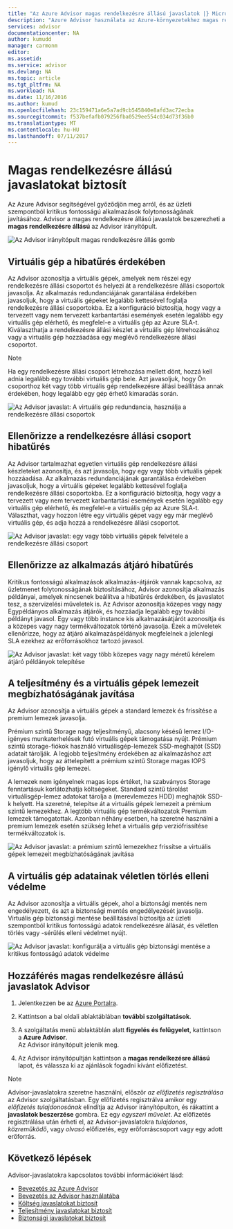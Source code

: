 ```yaml
---
title: "Az Azure Advisor magas rendelkezésre állású javaslatok |} Microsoft Docs"
description: "Azure Advisor használata az Azure-környezetekhez magas rendelkezésre állásának javítása érdekében."
services: advisor
documentationcenter: NA
author: kumudd
manager: carmonm
editor: 
ms.assetid: 
ms.service: advisor
ms.devlang: NA
ms.topic: article
ms.tgt_pltfrm: NA
ms.workload: NA
ms.date: 11/16/2016
ms.author: kumud
ms.openlocfilehash: 23c159471a6e5a7ad9cb545840e8afd3ac72ecba
ms.sourcegitcommit: f537befafb079256fba0529ee554c034d73f36b0
ms.translationtype: MT
ms.contentlocale: hu-HU
ms.lasthandoff: 07/11/2017
---
```

# <a name="advisor-high-availability-recommendations"></a>Magas rendelkezésre állású javaslatokat biztosít

Az Azure Advisor segítségével győződjön meg arról, és az üzleti szempontból kritikus fontosságú alkalmazások folytonosságának javításához. Advisor a magas rendelkezésre állású javaslatok beszerezheti a **magas rendelkezésre állású** az Advisor irányítópult.

![Az Advisor irányítópult magas rendelkezésre állás gomb](./media/advisor-high-availability-recommendations/advisor-high-availability-tab.png)


## <a name="ensure-virtual-machine-fault-tolerance"></a>Virtuális gép a hibatűrés érdekében

Az Advisor azonosítja a virtuális gépek, amelyek nem részei egy rendelkezésre állási csoportot és helyezi át a rendelkezésre állási csoportok javasolja. Az alkalmazás redundanciájának garantálása érdekében javasoljuk, hogy a virtuális gépeket legalább kettesével foglalja rendelkezésre állási csoportokba. Ez a konfiguráció biztosítja, hogy vagy a tervezett vagy nem tervezett karbantartási események esetén legalább egy virtuális gép elérhető, és megfelel-e a virtuális gép az Azure SLA-t. Kiválaszthatja a rendelkezésre állási készlet a virtuális gép létrehozásához vagy a virtuális gép hozzáadása egy meglévő rendelkezésre állási csoportot.

> [!NOTE]
> Ha egy rendelkezésre állási csoport létrehozása mellett dönt, hozzá kell adnia legalább egy további virtuális gép bele. Azt javasoljuk, hogy Ön csoporthoz két vagy több virtuális gép rendelkezésre állási beállítása annak érdekében, hogy legalább egy gép érhető kimaradás során.

![Az Advisor javaslat: A virtuális gép redundancia, használja a rendelkezésre állási csoportok](./media/advisor-high-availability-recommendations/advisor-high-availability-create-availability-set.png)

## <a name="ensure-availability-set-fault-tolerance"></a>Ellenőrizze a rendelkezésre állási csoport hibatűrés 

Az Advisor tartalmazhat egyetlen virtuális gép rendelkezésre állási készleteket azonosítja, és azt javasolja, hogy egy vagy több virtuális gépek hozzáadása. Az alkalmazás redundanciájának garantálása érdekében javasoljuk, hogy a virtuális gépeket legalább kettesével foglalja rendelkezésre állási csoportokba. Ez a konfiguráció biztosítja, hogy vagy a tervezett vagy nem tervezett karbantartási események esetén legalább egy virtuális gép elérhető, és megfelel-e a virtuális gép az Azure SLA-t. Választhat, vagy hozzon létre egy virtuális gépet vagy egy már meglévő virtuális gép, és adja hozzá a rendelkezésre állási csoportot.  

![Az Advisor javaslat: egy vagy több virtuális gépek felvétele a rendelkezésre állási csoport](./media/advisor-high-availability-recommendations/advisor-high-availability-add-vm-to-availability-set.png)


## <a name="ensure-application-gateway-fault-tolerance"></a>Ellenőrizze az alkalmazás átjáró hibatűrés
Kritikus fontosságú alkalmazások alkalmazás-átjárók vannak kapcsolva, az üzletmenet folytonosságának biztosításához, Advisor azonosítja alkalmazás példányai, amelyek nincsenek beállítva a hibatűrés érdekében, és javaslatot tesz, a szervizelési műveletek is. Az Advisor azonosítja közepes vagy nagy Egypéldányos alkalmazás átjárók, és hozzáadja legalább egy további példányt javasol. Egy vagy több instance kis alkalmazásátjárót azonosítja és a közepes vagy nagy termékváltozatok történő javasolja. Ezek a műveletek ellenőrizze, hogy az átjáró alkalmazáspéldányok megfelelnek a jelenlegi SLA ezekhez az erőforrásokhoz tartozó javasol.

![Az Advisor javaslat: két vagy több közepes vagy nagy méretű kérelem átjáró példányok telepítése](./media/advisor-high-availability-recommendations/advisor-high-availability-application-gateway.png)

## <a name="improve-the-performance-and-reliability-of-virtual-machine-disks"></a>A teljesítmény és a virtuális gépek lemezeit megbízhatóságának javítása

Az Advisor azonosítja a virtuális gépek a standard lemezek és frissítése a premium lemezek javasolja.
 
Prémium szintű Storage nagy teljesítményű, alacsony késésű lemez I/O-igényes munkaterhelések futó virtuális gépek támogatása nyújt. Prémium szintű storage-fiókok használó virtuálisgép-lemezek SSD-meghajtót (SSD) adatait tárolják. A legjobb teljesítmény érdekében az alkalmazáshoz azt javasoljuk, hogy az áttelepített a prémium szintű Storage magas IOPS igénylő virtuális gép lemezei. 

A lemezek nem igényelnek magas iops értéket, ha szabványos Storage fenntartásuk korlátozhatja költségeket. Standard szintű tárolást virtuálisgép-lemez adatokat tárolja a (merevlemezes HDD) meghajtók SSD-k helyett. Ha szeretné, telepítse át a virtuális gépek lemezeit a prémium szintű lemezekhez. A legtöbb virtuális gép termékváltozatok Premium lemezek támogatottak. Azonban néhány esetben, ha szeretné használni a premium lemezek esetén szükség lehet a virtuális gép verziófrissítése termékváltozatok is.

![Az Advisor javaslat: a prémium szintű lemezekhez frissítse a virtuális gépek lemezeit megbízhatóságának javítása](./media/advisor-high-availability-recommendations/advisor-high-availability-upgrade-to-premium-disks.png)

## <a name="protect-your-virtual-machine-data-from-accidental-deletion"></a>A virtuális gép adatainak véletlen törlés elleni védelme
Az Advisor azonosítja a virtuális gépek, ahol a biztonsági mentés nem engedélyezett, és azt a biztonsági mentés engedélyezését javasolja. Virtuális gép biztonsági mentése beállításával biztosítja az üzleti szempontból kritikus fontosságú adatok rendelkezésre állását, és véletlen törlés vagy -sérülés elleni védelmet nyújt.

![Az Advisor javaslat: konfigurálja a virtuális gép biztonsági mentése a kritikus fontosságú adatok védelme](./media/advisor-high-availability-recommendations/advisor-high-availability-virtual-machine-backup.png)

## <a name="access-high-availability-recommendations-in-advisor"></a>Hozzáférés magas rendelkezésre állású javaslatok Advisor

1. Jelentkezzen be az [Azure Portalra](https://portal.azure.com).

2. Kattintson a bal oldali ablaktáblában **további szolgáltatások**.

3. A szolgáltatás menü ablaktáblán alatt **figyelés és felügyelet**, kattintson a **Azure Advisor**.  
 Az Advisor irányítópult jelenik meg.

4. Az Advisor irányítópultján kattintson a **magas rendelkezésre állású** lapot, és válassza ki az ajánlások fogadni kívánt előfizetést.

> [!NOTE]
> Advisor-javaslatokra szeretne használni, először *az előfizetés regisztrálása* az Advisor szolgáltatásban. Egy előfizetés regisztrálva amikor egy *előfizetés tulajdonosának* elindítja az Advisor irányítópulton, és rákattint a **javaslatok beszerzése** gombra. Ez egy *egyszeri művelet*. Az előfizetés regisztrálása után érheti el, az Advisor-javaslatokra *tulajdonos*, *közreműködő*, vagy *olvasó* előfizetés, egy erőforráscsoport vagy egy adott erőforrás.

## <a name="next-steps"></a>Következő lépések

Advisor-javaslatokra kapcsolatos további információkért lásd:
* [Bevezetés az Azure Advisor](advisor-overview.md)
* [Bevezetés az Advisor használatába](advisor-get-started.md)
* [Költség javaslatokat biztosít](advisor-performance-recommendations.md)
* [Teljesítmény javaslatokat biztosít](advisor-performance-recommendations.md)
* [Biztonsági javaslatokat biztosít](advisor-security-recommendations.md)

